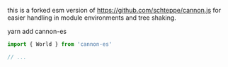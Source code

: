 this is a forked esm version of https://github.com/schteppe/cannon.js for easier handling in module environments and tree shaking.

   yarn add cannon-es

```jsx
import { World } from 'cannon-es'

// ...
```